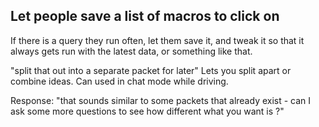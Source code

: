 ## Let people save a list of macros to click on
If there is a query they run often, let them save it, and tweak it so that it always gets run with the 
latest data, or something like that.

"split that out into a separate packet for later"
Lets you split apart or combine ideas.  Can used in chat mode while driving.

Response: "that sounds similar to some packets that already exist - can I ask some more questions to see how different what you want is ?"
